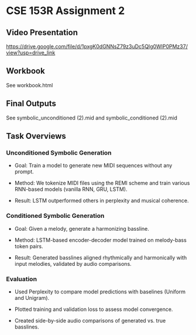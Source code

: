# CSE 153R Assignment 2

## Video Presentation

https://drive.google.com/file/d/1pxgK0dGNNsZ79z3uDc5QIg0WlP0PMz37/view?usp=drive_link

## Workbook

See workbook.html

## Final Outputs

See symbolic_unconditioned (2).mid and symbolic_conditioned (2).mid

## Task Overviews

### Unconditioned Symbolic Generation

- Goal: Train a model to generate new MIDI sequences without any prompt.
  
- Method: We tokenize MIDI files using the REMI scheme and train various RNN-based models (vanilla RNN, GRU, LSTM).

- Result: LSTM outperformed others in perplexity and musical coherence.

### Conditioned Symbolic Generation

- Goal: Given a melody, generate a harmonizing bassline.

- Method: LSTM-based encoder-decoder model trained on melody-bass token pairs.

- Result: Generated basslines aligned rhythmically and harmonically with input melodies, validated by audio comparisons.

### Evaluation

- Used Perplexity to compare model predictions with baselines (Uniform and Unigram).

- Plotted training and validation loss to assess model convergence.

- Created side-by-side audio comparisons of generated vs. true basslines.

